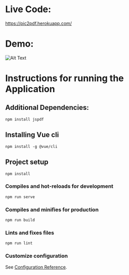 # Live Code:
https://pic2pdf.herokuapp.com/

# Demo:
![Alt Text](https://github.com/derikvanschaik/PDFGeneratorVue/blob/main/application-screenshare/demo.gif)

# Instructions for running the Application
## Additional Dependencies:
```
npm install jspdf
```
## Installing Vue cli
```
npm install -g @vue/cli
```
## Project setup
```
npm install
```

### Compiles and hot-reloads for development
```
npm run serve
```

### Compiles and minifies for production
```
npm run build
```

### Lints and fixes files
```
npm run lint
```

### Customize configuration
See [Configuration Reference](https://cli.vuejs.org/config/).
